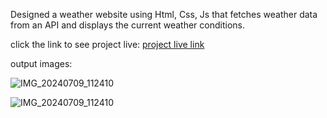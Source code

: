 Designed  a weather website using Html, Css, Js that fetches weather data from an API and displays the current weather conditions.

click the link to see project live:
[project live link](https://lavanyamargam.github.io/Bharath_internship_Webdevelopement_Weather_website/)

output images:

![IMG_20240709_112410](https://github.com/Lavanyamargam/Bharath_internship_Webdevelopement_Weather_website/assets/168348809/fc931ccf-6899-4263-ac24-72e8172847ed)


![IMG_20240709_112410](https://github.com/Lavanyamargam/Bharath_internship_Webdevelopement_Weather_website/assets/168348809/efcc551d-ecfa-4b8f-8ca7-34f48d2fb569)
